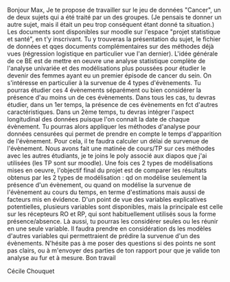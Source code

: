 Bonjour Max,
Je te propose de travailler sur le jeu de données "Cancer", un de deux sujets qui a été traité par un des groupes. (Je pensais te donner un autre sujet, mais il était un peu trop conséquent étant donné ta situation.)
Les documents sont disponibles sur moodle sur l'espace "projet statistique et santé", en t'y inscrivant.
Tu y trouveras la présentation du sujet, le fichier de données et qqes documents complémentaires sur des méthodes déjà vues (régression logistique en particulier vue l'an dernier).
L'idée générale de ce BE est de mettre en oeuvre une analyse statistique complète de l'analyse univariée et des modélisations plus poussées pour étudier le devenir des femmes ayant eu un premier épisode de cancer du sein. On s'intéresse en particulier à la survenue de 4 types d'évènements. Tu pourras étudier ces 4 évènements séparément ou bien considérer la présence d'au moins un de ces évènements. Dans tous les cas, tu devras étudier, dans un 1er temps, la présence de ces évènements en fct d'autres caractéristiques.
Dans un 2ème temps, tu devras intégrer l'aspect longitudinal des données puisque l'on connait la date de chaque évènement. Tu pourras alors appliquer les méthodes d'analyse pour données censurées qui permet de prendre en compte le temps d'apparition de l'évènement. Pour cela, il te faudra calculer un délai de survenue de l'évènement.
Nous avons fait une matinée de cours/TP sur ces méthodes avec les autres étudiants, je te joins le poly associé aux diapos que j'ai utilisées (les TP sont sur moodle).
Une fois ces 2 types de modélisations mises en oeuvre, l'objectif final du projet est de comparer les résultats obtenus par les 2 types de modélisation : qd on modélise seulement la présence d'un évènement, ou quand on modélise la survenue de l'évènement au cours du temps, en terme d'estimations mais aussi de facteurs mis en évidence.
D'un point de vue des variables explicatives potentielles, plusieurs variables sont disponibles, mais la principale est celle sur les récepteurs RO et RP, qui sont habituellement utilisés sous la forme présence/absence. Là aussi, tu pourras les considérer seules ou les réunir en une seule variable. Il faudra prendre en considération ds les modèles d'autres variables qui permettraient de prédire la survenue d'un des évènements.
N'hésite pas à me poser des questions si des points ne sont pas clairs, ou à m'envoyer des parties de ton rapport pour que je valide ton analyse au fur et à mesure.
Bon travail

Cécile Chouquet
